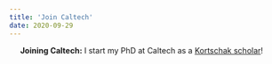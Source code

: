 ```yaml
---
title: 'Join Caltech'
date: 2020-09-29
---
```


&nbsp;&nbsp;&nbsp;&nbsp; **Joining Caltech:** I start my PhD at Caltech as a [Kortschak scholar](https://www.cms.caltech.edu/research/kortschak-scholars)!
